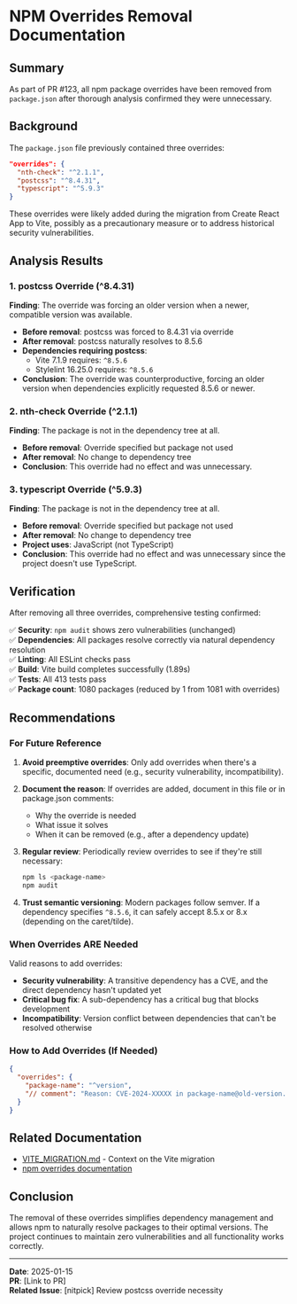 # NPM Overrides Removal Documentation

## Summary

As part of PR #123, all npm package overrides have been removed from `package.json` after thorough analysis confirmed they were unnecessary.

## Background

The `package.json` file previously contained three overrides:

```json
"overrides": {
  "nth-check": "^2.1.1",
  "postcss": "^8.4.31",
  "typescript": "^5.9.3"
}
```

These overrides were likely added during the migration from Create React App to Vite, possibly as a precautionary measure or to address historical security vulnerabilities.

## Analysis Results

### 1. postcss Override (^8.4.31)

**Finding**: The override was forcing an older version when a newer, compatible version was available.

- **Before removal**: postcss was forced to 8.4.31 via override
- **After removal**: postcss naturally resolves to 8.5.6
- **Dependencies requiring postcss**:
  - Vite 7.1.9 requires: `^8.5.6`
  - Stylelint 16.25.0 requires: `^8.5.6`
- **Conclusion**: The override was counterproductive, forcing an older version when dependencies explicitly requested 8.5.6 or newer.

### 2. nth-check Override (^2.1.1)

**Finding**: The package is not in the dependency tree at all.

- **Before removal**: Override specified but package not used
- **After removal**: No change to dependency tree
- **Conclusion**: This override had no effect and was unnecessary.

### 3. typescript Override (^5.9.3)

**Finding**: The package is not in the dependency tree at all.

- **Before removal**: Override specified but package not used
- **After removal**: No change to dependency tree
- **Project uses**: JavaScript (not TypeScript)
- **Conclusion**: This override had no effect and was unnecessary since the project doesn't use TypeScript.

## Verification

After removing all three overrides, comprehensive testing confirmed:

✅ **Security**: `npm audit` shows zero vulnerabilities (unchanged)  
✅ **Dependencies**: All packages resolve correctly via natural dependency resolution  
✅ **Linting**: All ESLint checks pass  
✅ **Build**: Vite build completes successfully (1.89s)  
✅ **Tests**: All 413 tests pass  
✅ **Package count**: 1080 packages (reduced by 1 from 1081 with overrides)

## Recommendations

### For Future Reference

1. **Avoid preemptive overrides**: Only add overrides when there's a specific, documented need (e.g., security vulnerability, incompatibility).

2. **Document the reason**: If overrides are added, document in this file or in package.json comments:
   - Why the override is needed
   - What issue it solves
   - When it can be removed (e.g., after a dependency update)

3. **Regular review**: Periodically review overrides to see if they're still necessary:
   ```bash
   npm ls <package-name>
   npm audit
   ```

4. **Trust semantic versioning**: Modern packages follow semver. If a dependency specifies `^8.5.6`, it can safely accept 8.5.x or 8.x (depending on the caret/tilde).

### When Overrides ARE Needed

Valid reasons to add overrides:

- **Security vulnerability**: A transitive dependency has a CVE, and the direct dependency hasn't updated yet
- **Critical bug fix**: A sub-dependency has a critical bug that blocks development
- **Incompatibility**: Version conflict between dependencies that can't be resolved otherwise

### How to Add Overrides (If Needed)

```json
{
  "overrides": {
    "package-name": "^version",
    "// comment": "Reason: CVE-2024-XXXXX in package-name@old-version. Remove after dependency@version updates."
  }
}
```

## Related Documentation

- [VITE_MIGRATION.md](../VITE_MIGRATION.md) - Context on the Vite migration
- [npm overrides documentation](https://docs.npmjs.com/cli/v8/configuring-npm/package-json#overrides)

## Conclusion

The removal of these overrides simplifies dependency management and allows npm to naturally resolve packages to their optimal versions. The project continues to maintain zero vulnerabilities and all functionality works correctly.

---

**Date**: 2025-01-15  
**PR**: [Link to PR]  
**Related Issue**: [nitpick] Review postcss override necessity

